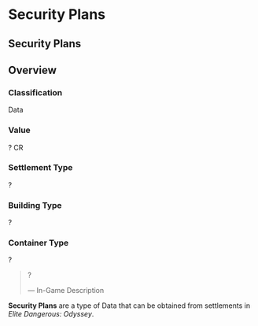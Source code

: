 # Security Plans
## Security Plans

## Overview

### Classification

Data

### Value

? CR

### Settlement Type

?

### Building Type

?

### Container Type

?

> 
> 
> ?
> 
> 
> — In-Game Description
> 

**Security Plans** are a type of Data that can be obtained from settlements in *Elite Dangerous: Odyssey*.